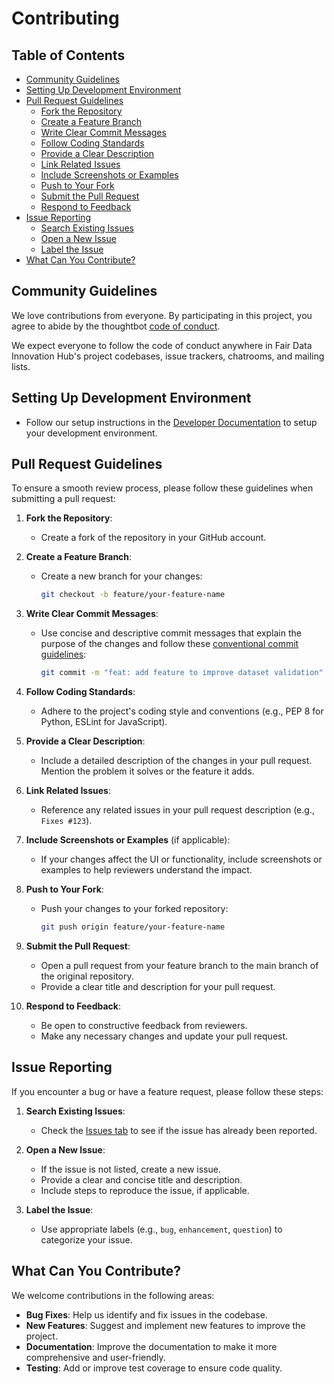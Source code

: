 # Contributing

## Table of Contents
- [Community Guidelines](#community-guidelines)
- [Setting Up Development Environment](#setting-up-development-environment)
- [Pull Request Guidelines](#pull-request-guidelines)
  - [Fork the Repository](#fork-the-repository)
  - [Create a Feature Branch](#create-a-feature-branch)
  - [Write Clear Commit Messages](#write-clear-commit-messages)
  - [Follow Coding Standards](#follow-coding-standards)
  - [Provide a Clear Description](#provide-a-clear-description)
  - [Link Related Issues](#link-related-issues)
  - [Include Screenshots or Examples](#include-screenshots-or-examples)
  - [Push to Your Fork](#push-to-your-fork)
  - [Submit the Pull Request](#submit-the-pull-request)
  - [Respond to Feedback](#respond-to-feedback)
- [Issue Reporting](#issue-reporting)
  - [Search Existing Issues](#search-existing-issues)
  - [Open a New Issue](#open-a-new-issue)
  - [Label the Issue](#label-the-issue)
- [What Can You Contribute?](#what-can-you-contribute)

## Community Guidelines

We love contributions from everyone.
By participating in this project,
you agree to abide by the thoughtbot [code of conduct].

[code of conduct]: https://thoughtbot.com/open-source-code-of-conduct

We expect everyone to follow the code of conduct
anywhere in Fair Data Innovation Hub's project codebases,
issue trackers, chatrooms, and mailing lists.

## Setting Up Development Environment

- Follow our setup instructions in the [Developer Documentation](https://docs.sodaforsparc.io/docs/developer-documentation/project-setup) to setup your development environment.

## Pull Request Guidelines

To ensure a smooth review process, please follow these guidelines when submitting a pull request:

1. **Fork the Repository**:
   - Create a fork of the repository in your GitHub account.

2. **Create a Feature Branch**:
   - Create a new branch for your changes:
     ```bash
     git checkout -b feature/your-feature-name
     ```

3. **Write Clear Commit Messages**:
   - Use concise and descriptive commit messages that explain the purpose of the changes and follow these <a href="https://www.conventionalcommits.org/en/v1.0.0/#summary">conventional commit guidelines</a>:
     ```bash
     git commit -m "feat: add feature to improve dataset validation"
     ```

4. **Follow Coding Standards**:
   - Adhere to the project's coding style and conventions (e.g., PEP 8 for Python, ESLint for JavaScript).

5. **Provide a Clear Description**:
   - Include a detailed description of the changes in your pull request. Mention the problem it solves or the feature it adds.

6. **Link Related Issues**:
   - Reference any related issues in your pull request description (e.g., `Fixes #123`).

7. **Include Screenshots or Examples** (if applicable):
   - If your changes affect the UI or functionality, include screenshots or examples to help reviewers understand the impact.

8. **Push to Your Fork**:
   - Push your changes to your forked repository:
     ```bash
     git push origin feature/your-feature-name
     ```

9. **Submit the Pull Request**:
    - Open a pull request from your feature branch to the main branch of the original repository.
    - Provide a clear title and description for your pull request.

10. **Respond to Feedback**:
    - Be open to constructive feedback from reviewers.
    - Make any necessary changes and update your pull request.


## Issue Reporting

If you encounter a bug or have a feature request, please follow these steps:

1. **Search Existing Issues**:
   - Check the [Issues tab](https://github.com/fairdataihub/SODA-for-SPARC/issues) to see if the issue has already been reported.

2. **Open a New Issue**:
   - If the issue is not listed, create a new issue.
   - Provide a clear and concise title and description.
   - Include steps to reproduce the issue, if applicable.

3. **Label the Issue**:
   - Use appropriate labels (e.g., `bug`, `enhancement`, `question`) to categorize your issue.



## What Can You Contribute?

We welcome contributions in the following areas:

- **Bug Fixes**: Help us identify and fix issues in the codebase.
- **New Features**: Suggest and implement new features to improve the project.
- **Documentation**: Improve the documentation to make it more comprehensive and user-friendly.
- **Testing**: Add or improve test coverage to ensure code quality.